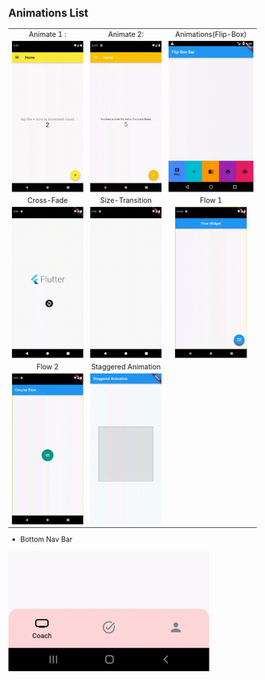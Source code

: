 ## Animations List


|     |     |     |
| :-: | :-: | :-: |
|  Animate 1 :   |  Animate 2:   |   Animations(Flip-Box)  |
| <img src="videos/animate1.gif" height="300" />|<img src="videos/animate2.gif" height="300" />|<img src="videos/flipBox.gif" height="300" />|
| Cross-Fade | Size-Transition | Flow 1|
| <img src="videos/cross-fade.gif" height="300" /> | <img src="videos/size-transition.gif" height="300"/> | <img src="videos/flow1.gif" height="300" w/>|
| Flow 2  | Staggered Animation |  |
| <img src="videos/flow2.gif" height="300" /> | <img src = "videos/staggered.gif" height="300"/>| |

- Bottom Nav Bar 

<img src = "videos/ezgif-2-2e7393d8bc.gif" width="400em">